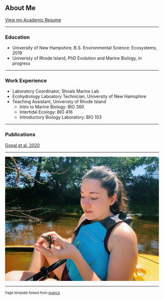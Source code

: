 ## About Me
[View my Academic Resume](https://taylor-lindsay.github.io/pdf/CV.pdf)

---
### Education
* University of New Hampshire, B.S. Environmental Science: Ecosystems, 2019 
* Univeristy of Rhode Island, PhD Evolution and Marine Biology, in progress

---
### Work Experience
* Laboratory Coordinator, Shoals Marine Lab 
* Ecohydrology Laboatory Technician, University of New Hamsphire
* Teaching Assistant, Univeristy of Rhode Island 
    - Intro to Marine Biology: BIO 360
    - Intertidal Ecology: BIO 416
    - Introductory Biology Laboratory: BIO 103

---
### Publications
[Gopal et al. 2020](https://taylor-lindsay.github.io/pdf/Gopal_2020.pdf)

---
<img src="images/turtle.jpg?raw=true"/>

---
<p style="font-size:11px">Page template forked from <a href="https://github.com/evanca/quick-portfolio">evanca</a></p>
<!-- Remove above link if you don't want to attibute -->
